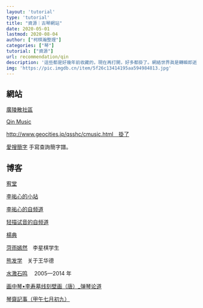 ```yaml
---
layout: 'tutorial'
type: 'tutorial'
title: "資源｜古琴網站"
date: 2020-05-01
lastmod: 2020-08-04
author: ["柯棋瀚整理"]
categories: ["琴"]
tutorial: ["資源"]
url: recommendation/qin
description: '這些都是好幾年前收藏的，現在再打開，好多都掛了。網絡世界眞是轉瞬即逝。給自己看的，沒什麼價値'
img: 'https://pic.imgdb.cn/item/5f26c13414195aa594984813.jpg'
---
```


## 網站

[廣陵散社區](http://www.guanglingsan.com/)

[Qin Music](http://www.silkqin.com/)

http://www.geocities.jp/qsshc/cmusic.html　掛了

[愛搜簡字](https://www.isojz.com/) 手寫查詢簡字譜。

## 博客

[宥堂](http://blog.tianya.cn/blog-335153-3.shtml)

[李祐心的小站](https://site.douban.com/li_youxin/)

[李祐心的自频道](https://i.youku.com/i/UNjE5MjIxMDEy?spm=a2h0j.11185381.module_basic_sub.A)

[轻描试音的自频道](https://i.youku.com/i/UMTc2MzUzOTI0?spm=a2hzp.8244740.0.0)

[楊典](http://blog.sina.com.cn/niezheng1972)

[菏雨嫣然](http://blog.sina.com.cn/s/articlelist_1926990944_0_1.html)　李星棋学生

[熊发学](http://blog.sina.com.cn/s/blog_5cd9f0f60100qkjf.html)　关于王华德

[水激石鸣](https://blog.tianya.cn/listcate-114513-0-1.shtml) 　2005—2014 年

[画中琴•李寿墓线刻壁画（唐）_弹琴论道](http://blog.sina.com.cn/s/blog_c4f3c7040102uxnr.html)

[琴齋記事（甲午七月初九）](https://www.douban.com/note/386515104/)
